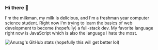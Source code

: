 ### Hi there 👋

I'm the milkman, my milk is delicious, and I'm a freshman year computer science student. Right now I'm trying to learn the basics of web development to become (hopefully) a full-stack dev. My favorite language right now is JavaScript which is also the language I hate the most.

![Anurag's GitHub stats](https://github-readme-stats.vercel.app/api?username=igufu&show_icons=true&theme=aura_dark)
(hopefully this will get better lol)

